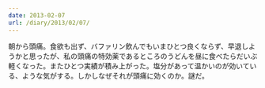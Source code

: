```yaml
---
date: 2013-02-07
url: /diary/2013/02/07/
---
```


朝から頭痛。食欲も出ず、バファリン飲んでもいまひとつ良くならず、早退しようかと思ったが、私の頭痛の特効薬であるところのうどんを昼に食べたらだいぶ軽くなった。またひとつ実績が積み上がった。塩分があって温かいのが効いている、ような気がする。しかしなぜそれが頭痛に効くのか。謎だ。
